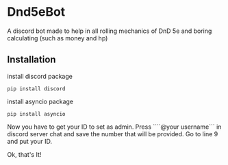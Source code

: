 # Dnd5eBot
A discord bot made to help in all rolling mechanics of DnD 5e and boring calculating (such as money and hp)

## Installation

install discord package 

```pip install discord``` 

install asyncio package 

```pip install asyncio``` 

Now you have to get your ID to set as admin. Press ````\@your username``` in discord server chat and save the number that will be provided. Go to line 9 and put your ID. 

Ok, that's It!